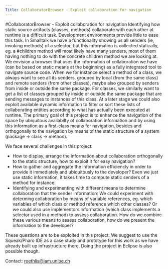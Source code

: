 ```yaml
---
Title: CollaboratorBrowser - Exploit collaboration for navigation
---
```

#CollaboratorBrowser - Exploit collaboration for navigation
Identifying how static source artifacts (classes, methods) collaborate with each other at runtime is a difficult task. Development environments provide little to ease this task. In Smalltalk we have a functionality showing us all senders (ie, invoking methods) of a selector, but this information is collected statically, eg. a #children method will most likely have many senders, most of them having nothing to do with the concrete children method we are looking at. We envision a browser that uses the information of collaboration we have (can be based on static means at the beginning) as a fully integrated tool to navigate source code. When we for instance select a method of a class, we always want to see all its senders, grouped by local (from the same class) and remote senders (from other classes), maybe also grouped by senders from inside or outside the same package. For classes, we similarly want to get a list of classes grouped by inside or outside the same package that are sending messages to instances of this class. At a later stage we could also exploit available dynamic information to filter or sort these lists of collaborating entities according to what has actually been executed at runtime. 
The primary goal of this project is to enhance the navigation of the space by ubiquitous availabilty of collaboration information and by using this information as a first-class means for navigation, besides and orthogonally to the navigation by means of the static structure of a system (package -> class ->  method). 

We face several challenges in this project:

-  How to display, arrange the information about collaboration orthogonally to the static structure, how to exploit it for easy navigation?
-  How to gather and aggregate the information efficiencly in order to provide it immediately and ubiquitously to the developer? Even we just use static information, it takes time to compute static senders of a method for instance.
-  Identifying and experimenting with different means to determine collaboration that the sender information: We could experiment with determing collaboration by means of variable references, eg. which variables of which class or method reference which other classes? Or we could also use implementors information (which class implements a selector used in a method) to assess collaboration. How do we combine these various means to assess collaboration, how do we present the information to the developer?

These questions are to be exploited in this project. We suggest to use the Squeak/Pharo IDE as a case study and prototype for this work as we have already built up infrastructure there. Doing the project in Eclipse is also possible though.

Contact: <a href="mailto:roethlis@iam.unibe.ch">roethlis@iam.unibe.ch</a>

